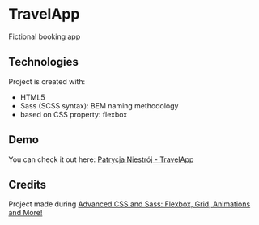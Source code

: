 # TravelApp
Fictional booking app

## Technologies
Project is created with:
* HTML5
* Sass (SCSS syntax): BEM naming methodology
* based on CSS property: flexbox

## Demo
You can check it out here: [Patrycja Niestrój - TravelApp](https://patrycjanie.github.io/TravelApp/)

## Credits
Project made during [Advanced CSS and Sass: Flexbox, Grid, Animations and More!](https://www.udemy.com/advanced-css-and-sass/)
